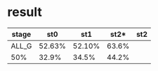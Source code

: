 ﻿# result
|stage|st0|st1|st2*|st2|
|----|----|----|----|----|
|ALL_G|52.63%|52.10%|63.6%|
|50%|32.9%|34.5%|44.2%|